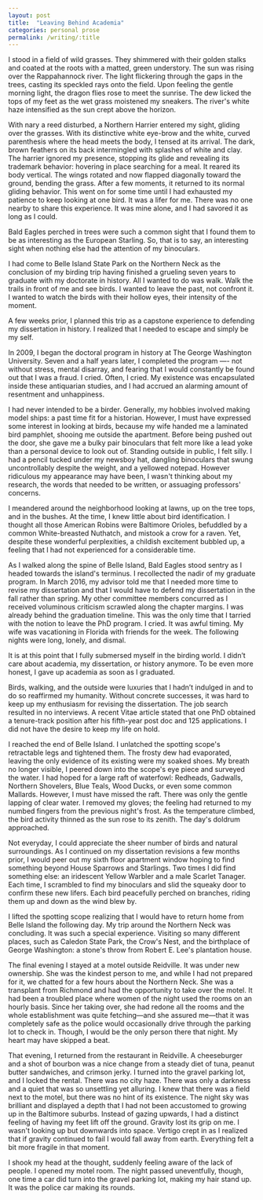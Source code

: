 ```yaml
---
layout: post
title:  "Leaving Behind Academia"
categories: personal prose
permalink: /writing/:title
---
```

I stood in a field of wild grasses. They shimmered with their golden stalks and coated at the roots with a matted, green understory. The sun was rising over the Rappahannock river. The light flickering through the gaps in the trees, casting its speckled rays onto the field. Upon feeling the gentle morning light, the dragon flies rose to meet the sunrise. The dew licked the tops of my feet as the wet grass moistened my sneakers. The river's white haze intensified as the sun crept above the horizon.

With nary a reed disturbed, a Northern Harrier entered my sight, gliding over the grasses. With its distinctive white eye-brow and the white, curved parenthesis where the head meets the body, I tensed at its arrival. The dark, brown feathers on its back intermingled with splashes of white and clay. The harrier ignored my presence, stopping its glide and revealing its trademark behavior: hovering in place searching for a meal. It reared its body vertical. The wings rotated and now flapped diagonally toward the ground, bending the grass. After a few moments, it returned to its normal gliding behavior. This went on for some time until I had exhausted my patience to keep looking at one bird. It was a lifer for me. There was no one nearby to share this experience. It was mine alone, and I had savored it as long as I could.

Bald Eagles perched in trees were such a common sight that I found them to be as interesting as the European Starling. So, that is to say, an interesting sight when nothing else had the attention of my binoculars.

I had come to Belle Island State Park on the Northern Neck as the conclusion of my birding trip having finished a grueling seven years to graduate with my doctorate in history. All I wanted to do was walk. Walk the trails in front of me and see birds. I wanted to leave the past, not confront it. I wanted to watch the birds with their hollow eyes, their intensity of the moment.

A few weeks prior, I planned this trip as a capstone experience to defending my dissertation in history. I realized that I needed to escape and simply be my self.

In 2009, I began the doctoral program in history at The George Washington University. Seven and a half years later, I completed the program —- not without stress, mental disarray, and fearing that I would constantly be found out that I was a fraud. I cried. Often, I cried. My existence was encapsulated inside these antiquarian studies, and I had accrued an alarming amount of resentment and unhappiness.

I had never intended to be a birder. Generally, my hobbies involved making model ships: a past time fit for a historian. However, I must have expressed some interest in looking at birds, because my wife handed me a laminated bird pamphlet, shooing me outside the apartment. Before being pushed out the door, she gave me a bulky pair binoculars that felt more like a lead yoke than a personal device to look out of. Standing outside in public, I felt silly. I had a pencil tucked under my newsboy hat, dangling binoculars that swung uncontrollably despite the weight, and a yellowed notepad. However ridiculous my appearance may have been, I wasn't thinking about my research, the words that needed to be written, or assuaging professors' concerns.

I meandered around the neighborhood looking at lawns, up on the tree tops, and in the bushes. At the time, I knew little about bird identification. I thought all those American Robins were Baltimore Orioles, befuddled by a common White-breasted Nuthatch, and mistook a crow for a raven. Yet, despite these wonderful perplexities, a childish excitement bubbled up, a feeling that I had not experienced for a considerable time.

As I walked along the spine of Belle Island, Bald Eagles stood sentry as I headed towards the island's terminus. I recollected the nadir of my graduate program. In March 2016, my advisor told me that I needed more time to revise my dissertation and that I would have to defend my dissertation in the fall rather than spring. My other committee members concurred as I received voluminous criticism scrawled along the chapter margins. I was already behind the graduation timeline. This was the only time that I tarried with the notion to leave the PhD program. I cried. It was awful timing. My wife was vacationing in Florida with friends for the week. The following nights were long, lonely, and dismal.

It is at this point that I fully submersed myself in the birding world. I didn’t care about academia, my dissertation, or history anymore. To be even more honest, I gave up academia as soon as I graduated.

Birds, walking, and the outside were luxuries that I hadn’t indulged in and to do so reaffirmed my humanity. Without concrete successes, it was hard to keep up my enthusiasm for revising the dissertation. The job search resulted in no interviews. A recent Vitae article stated that one PhD obtained a tenure-track position after his fifth-year post doc and 125 applications. I did not have the desire to keep my life on hold.

I reached the end of Belle Island. I unlatched the spotting scope's retractable legs and tightened them. The frosty dew had evaporated, leaving the only evidence of its existing were my soaked shoes. My breath no longer visible, I peered down into the scope's eye piece and surveyed the water. I had hoped for a large raft of waterfowl: Redheads, Gadwalls, Northern Shovelers, Blue Teals, Wood Ducks, or even some common Mallards. However, I must have missed the raft. There was only the gentle lapping of clear water. I removed my gloves; the feeling had returned to my numbed fingers from the previous night's frost. As the temperature climbed, the bird activity thinned as the sun rose to its zenith. The day's doldrum approached.

Not everyday, I could appreciate the sheer number of birds and natural surroundings. As I continued on my dissertation revisions a few months prior, I would peer out my sixth floor apartment window hoping to find something beyond House Sparrows and Starlings. Two times I did find something else: an iridescent Yellow Warbler and a male Scarlet Tanager. Each time, I scrambled to find my binoculars and slid the squeaky door to confirm these new lifers. Each bird peacefully perched on branches, riding them up and down as the wind blew by.

I lifted the spotting scope realizing that I would have to return home from Belle Island the following day. My trip around the Northern Neck was concluding. It was such a special experience. Visiting so many different places, such as Caledon State Park, the Crow's Nest, and the birthplace of George Washington: a stone's throw from Robert E. Lee's plantation house.

The final evening I stayed at a motel outside Reidville. It was under new ownership. She was the kindest person to me, and while I had not prepared for it, we chatted for a few hours about the Northern Neck. She was a transplant from Richmond and had the opportunity to take over the motel. It had been a troubled place where women of the night used the rooms on an hourly basis. Since her taking over, she had redone all the rooms and the whole establishment was quite fetching—and she assured me—that it was completely safe as the police would occasionally drive through the parking lot to check in. Though, I would be the only person there that night. My heart may have skipped a beat.

That evening, I returned from the restaurant in Reidville. A cheeseburger and a shot of bourbon was a nice change from a steady diet of tuna, peanut butter sandwiches, and crimson jerky. I turned into the gravel parking lot, and I locked the rental. There was no city haze. There was only a darkness and a quiet that was so unsettling yet alluring. I knew that there was a field next to the motel, but there was no hint of its existence. The night sky was brilliant and displayed a depth that I had not been accustomed to growing up in the Baltimore suburbs. Instead of gazing upwards, I had a distinct feeling of having my feet lift off the ground. Gravity lost its grip on me. I wasn't looking up but downwards into space. Vertigo crept in as I realized that if gravity continued to fail I would fall away from earth. Everything felt a bit more fragile in that moment.

I shook my head at the thought, suddenly feeling aware of the lack of people. I opened my motel room. The night passed uneventfully, though, one time a car did turn into the gravel parking lot, making my hair stand up. It was the police car making its rounds.